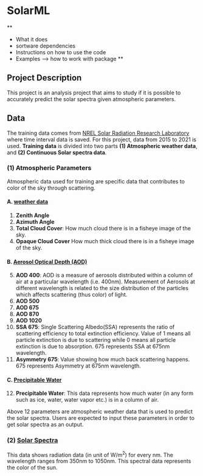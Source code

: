 # SolarML


**
- What it does
- sortware dependencies
- Instructions on how to use the code
- Examples --> how to work with package
**

## Project Description
This project is an analysis project that aims to study if it is possible to accurately predict the solar spectra given atmospheric parameters. 

## Data
The training data comes from [NREL Solar Radiation Research Laboratory](https://midcdmz.nrel.gov/apps/sitehome.pl?site=BMS) where time interval data is saved. For this project, data from 2015 to 2021 is used. **Training data** is divided into two parts **(1) Atmospheric weather data**, and **(2) Continuous Solar spectra data**. 

### (1) Atmospheric Parameters
Atmospheric data used for training are specific data that contributes to color of the sky through scattering. 

#### A. [weather data](https://midcdmz.nrel.gov/apps/day.pl?BMS)
1. **Zenith Angle** 
2. **Azimuth Angle**
3. **Total Cloud Cover**: How much cloud there is in a fisheye image of the sky.
4. **Opaque Cloud Cover** How much thick cloud there is in a fisheye image of the sky.

#### B. [Aerosol Optical Depth (AOD)](https://midcdmz.nrel.gov/apps/daily.pl?site=AODSRRL1S&start=20150701&yr=2021&mo=9&dy=19) <br>
5. **AOD 400**: AOD is a measure of aerosols distributed within a column of air at a particular wavelength (i.e. 400nm). Measurement of Aerosols at different wavelength is related to the size distribution of the particles which affects scattering (thus color) of light.
6. **AOD 500**
7. **AOD 675**
8. **AOD 870**
9. **AOD 1020**
10. **SSA 675**: Single Scattering Albedo(SSA) represents the ratio of scattering efficiency to total extinction efficiency. Value of 1 means all particle extinction is due to scattering while 0 means all particle extinction is due to absorption. 675 represents SSA at 675nm wavelength.
11. **Asymmetry 675**: Value showing how much back scattering happens. 675 represents Asymmetry at 675nm wavelength.

#### C. [Precipitable Water](https://midcdmz.nrel.gov/apps/daily.pl?site=PWVSRRL&live=1)

12. **Precipitable Water**: This data represents how much water (in any form such as ice, water, water vapor etc.) is in a column of air.

Above 12 parameters are atmospheric weather data that is used to predict the solar spectra. Users are expected to input these parameters in order to get solar spectra as an output.

### (2) [Solar Spectra](https://midcdmz.nrel.gov/apps/spectra.pl?BMS)

This data shows radiation data (in unit of W/m<sup>2</sup>) for every nm. The wavelength ranges from 350nm to 1050nm. This spectral data represents the color of the sun.


